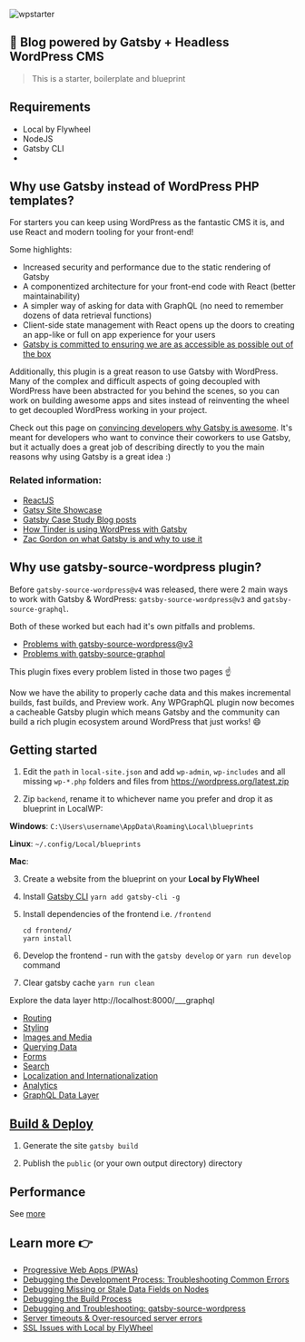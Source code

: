 ![wpstarter](https://github.com/ghatechteam/gatsby-wpblog-js/blob/main/screenshot.png)

## 🚀 Blog powered by Gatsby + Headless WordPress CMS

> This is a starter, boilerplate and blueprint

## Requirements

- Local by Flywheel
- NodeJS
- Gatsby CLI
-

## Why use Gatsby instead of WordPress PHP templates?

For starters you can keep using WordPress as the fantastic CMS it is, and use React and modern tooling for your front-end!

Some highlights:

- Increased security and performance due to the static rendering of Gatsby
- A componentized architecture for your front-end code with React (better maintainability)
- A simpler way of asking for data with GraphQL (no need to remember dozens of data retrieval functions)
- Client-side state management with React opens up the doors to creating an app-like or full on app experience for your users
- [Gatsby is committed to ensuring we are as accessible as possible out of the box](https://www.gatsbyjs.com/blog/2019-04-18-gatsby-commitment-to-accessibility/)

Additionally, this plugin is a great reason to use Gatsby with WordPress. Many of the complex and difficult aspects of going decoupled with WordPress have been abstracted for you behind the scenes, so you can work on building awesome apps and sites instead of reinventing the wheel to get decoupled WordPress working in your project.

Check out this page on [convincing developers why Gatsby is awesome](https://www.gatsbyjs.com/docs/winning-over-developers/#specific-benefits). It's meant for developers who want to convince their coworkers to use Gatsby, but it actually does a great job of describing directly to you the main reasons why using Gatsby is a great idea :)

### Related information:

- [ReactJS](https://reactjs.org/)
- [Gatsy Site Showcase](https://www.gatsbyjs.com/showcase/)
- [Gatsby Case Study Blog posts](https://www.gatsbyjs.com/blog/tags/case-studies/)
- [How Tinder is using WordPress with Gatsby](https://www.gatsbyjs.com/blog/2020-04-07-la-2020-boss/)
- [Zac Gordon on what Gatsby is and why to use it](https://www.youtube.com/watch?v=GuvAMcsoreI)

## Why use gatsby-source-wordpress plugin?

Before `gatsby-source-wordpress@v4` was released, there were 2 main ways to work with Gatsby & WordPress: `gatsby-source-wordpress@v3` and `gatsby-source-graphql`.

Both of these worked but each had it's own pitfalls and problems.

- [Problems with gatsby-source-wordpress@v3](./problems-with-v3.md)
- [Problems with gatsby-source-graphql](./problems-with-gatsby-source-graphql.md)

This plugin fixes every problem listed in those two pages :point_up:

Now we have the ability to properly cache data and this makes incremental builds, fast builds, and Preview work. Any WPGraphQL plugin now becomes a cacheable Gatsby plugin which means Gatsby and the community can build a rich plugin ecosystem around WordPress that just works! :smile:

## Getting started

1. Edit the `path` in `local-site.json` and add `wp-admin`, `wp-includes` and all missing `wp-*.php` folders and files from https://wordpress.org/latest.zip

2. Zip `backend`, rename it to whichever name you prefer and drop it as blueprint in LocalWP:

**Windows**: `C:\Users\username\AppData\Roaming\Local\blueprints`

**Linux**: `~/.config/Local/blueprints`

**Mac**: 

3. Create a website from the blueprint on your **Local by FlyWheel**

4. Install [Gatsby CLI](https://www.gatsbyjs.com/docs/reference/gatsby-cli/) `yarn add gatsby-cli -g`

5. Install dependencies of the frontend i.e. `/frontend`

    ```shell
    cd frontend/
    yarn install    
    ```

6. Develop the frontend - run with the `gatsby develop` or `yarn run develop` command

7. Clear gatsby cache `yarn run clean`

Explore the data layer http://localhost:8000/___graphql

- [Routing](https://www.gatsbyjs.com/docs/how-to/routing/)
- [Styling](https://www.gatsbyjs.com/docs/how-to/styling/)
- [Images and Media](https://www.gatsbyjs.com/docs/how-to/images-and-media/)
- [Querying Data](https://www.gatsbyjs.com/docs/how-to/querying-data/)
- [Forms](https://www.gatsbyjs.com/docs/how-to/adding-common-features/adding-forms/)
- [Search](https://www.gatsbyjs.com/docs/how-to/adding-common-features/adding-search/)
- [Localization and Internationalization](https://www.gatsbyjs.com/docs/how-to/adding-common-features/localization-i18n/)
- [Analytics](https://www.gatsbyjs.com/docs/how-to/adding-common-features/adding-analytics/)
- [GraphQL Data Layer](https://www.gatsbyjs.com/docs/reference/graphql-data-layer/)


## [Build & Deploy](https://www.gatsbyjs.com/docs/preparing-for-deployment/)

1. Generate the site `gatsby build`

2. Publish the `public` (or your own output directory) directory

## Performance

See [more](https://www.gatsbyjs.com/docs/how-to/performance/)


## Learn more :point_right:

- [Progressive Web Apps (PWAs)](https://www.gatsbyjs.com/docs/progressive-web-app/)
- [Debugging the Development Process: Troubleshooting Common Errors](https://www.gatsbyjs.com/docs/how-to/local-development/troubleshooting-common-errors/)
- [Debugging Missing or Stale Data Fields on Nodes](https://www.gatsbyjs.com/docs/how-to/local-development/debugging-missing-data/)
- [Debugging the Build Process](https://www.gatsbyjs.com/docs/debugging-the-build-process/)
- [Debugging and Troubleshooting: gatsby-source-wordpress](https://github.com/gatsbyjs/gatsby/blob/master/packages/gatsby-source-wordpress/docs/debugging-and-troubleshooting.md)
- [Server timeouts & Over-resourced server errors](https://github.com/gatsbyjs/gatsby/blob/master/packages/gatsby-source-wordpress/docs/hosting.md)
- [SSL Issues with Local by FlyWheel](https://localwp.com/help-docs/ssl/ssl-in-local/)

